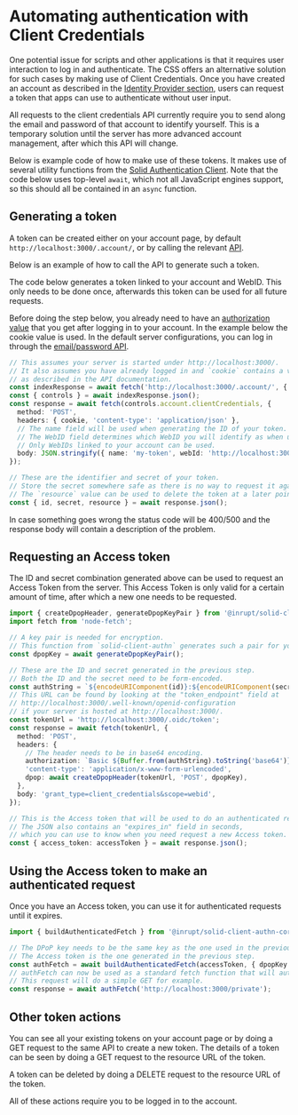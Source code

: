# Automating authentication with Client Credentials

One potential issue for scripts and other applications is that it requires user interaction to log in and authenticate.
The CSS offers an alternative solution for such cases by making use of Client Credentials.
Once you have created an account as described in the [Identity Provider section](identity-provider.md),
users can request a token that apps can use to authenticate without user input.

All requests to the client credentials API currently require you
to send along the email and password of that account to identify yourself.
This is a temporary solution until the server has more advanced account management,
after which this API will change.

Below is example code of how to make use of these tokens.
It makes use of several utility functions from the
[Solid Authentication Client](https://github.com/inrupt/solid-client-authn-js).
Note that the code below uses top-level `await`, which not all JavaScript engines support,
so this should all be contained in an `async` function.

## Generating a token

A token can be created either on your account page, by default `http://localhost:3000/.account/`,
or by calling the relevant [API](account/json-api.md#controlsaccountclientcredentials).

Below is an example of how to call the API to generate such a token.

The code below generates a token linked to your account and WebID.
This only needs to be done once, afterwards this token can be used for all future requests.

Before doing the step below,
you already need to have an [authorization value](account/json-api.md#authorization)
that you get after logging in to your account.
In the example below the cookie value is used.
In the default server configurations,
you can log in through the [email/password API](account/json-api.md#controlspasswordlogin).

```ts
// This assumes your server is started under http://localhost:3000/.
// It also assumes you have already logged in and `cookie` contains a valid cookie header
// as described in the API documentation.
const indexResponse = await fetch('http://localhost:3000/.account/', { headers: { cookie }});
const { controls } = await indexResponse.json();
const response = await fetch(controls.account.clientCredentials, {
  method: 'POST',
  headers: { cookie, 'content-type': 'application/json' },
  // The name field will be used when generating the ID of your token.
  // The WebID field determines which WebID you will identify as when using the token.
  // Only WebIDs linked to your account can be used.
  body: JSON.stringify({ name: 'my-token', webId: 'http://localhost:3000/my-pod/card#me' }),
});

// These are the identifier and secret of your token.
// Store the secret somewhere safe as there is no way to request it again from the server!
// The `resource` value can be used to delete the token at a later point in time.
const { id, secret, resource } = await response.json();
```

In case something goes wrong the status code will be 400/500
and the response body will contain a description of the problem.

## Requesting an Access token

The ID and secret combination generated above can be used to request an Access Token from the server.
This Access Token is only valid for a certain amount of time, after which a new one needs to be requested.

```ts
import { createDpopHeader, generateDpopKeyPair } from '@inrupt/solid-client-authn-core';
import fetch from 'node-fetch';

// A key pair is needed for encryption.
// This function from `solid-client-authn` generates such a pair for you.
const dpopKey = await generateDpopKeyPair();

// These are the ID and secret generated in the previous step.
// Both the ID and the secret need to be form-encoded.
const authString = `${encodeURIComponent(id)}:${encodeURIComponent(secret)}`;
// This URL can be found by looking at the "token_endpoint" field at
// http://localhost:3000/.well-known/openid-configuration
// if your server is hosted at http://localhost:3000/.
const tokenUrl = 'http://localhost:3000/.oidc/token';
const response = await fetch(tokenUrl, {
  method: 'POST',
  headers: {
    // The header needs to be in base64 encoding.
    authorization: `Basic ${Buffer.from(authString).toString('base64')}`,
    'content-type': 'application/x-www-form-urlencoded',
    dpop: await createDpopHeader(tokenUrl, 'POST', dpopKey),
  },
  body: 'grant_type=client_credentials&scope=webid',
});

// This is the Access token that will be used to do an authenticated request to the server.
// The JSON also contains an "expires_in" field in seconds,
// which you can use to know when you need request a new Access token.
const { access_token: accessToken } = await response.json();
```

## Using the Access token to make an authenticated request

Once you have an Access token, you can use it for authenticated requests until it expires.

```ts
import { buildAuthenticatedFetch } from '@inrupt/solid-client-authn-core';

// The DPoP key needs to be the same key as the one used in the previous step.
// The Access token is the one generated in the previous step.
const authFetch = await buildAuthenticatedFetch(accessToken, { dpopKey });
// authFetch can now be used as a standard fetch function that will authenticate as your WebID.
// This request will do a simple GET for example.
const response = await authFetch('http://localhost:3000/private');
```

## Other token actions

You can see all your existing tokens on your account page
or by doing a GET request to the same API to create a new token.
The details of a token can be seen by doing a GET request to the resource URL of the token.

A token can be deleted by doing a DELETE request to the resource URL of the token.

All of these actions require you to be logged in to the account.
